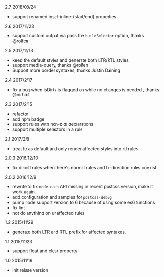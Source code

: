 2.7 2018/08/24

* support renamed inset-inline-(start/end) properties

2.6 2017/11/23

* support custom output via pass the `buildSelector` option, thanks @rolfen

2.5 2017/11/13

* keep the default styles and generate both LTR/RTL styles
* support media-query, thanks @rolfen
* Support more border syntaxes, thanks Justin Daining

2.4 2017/2/17

* fix a bug when isDirty is flagged on while no changes is needed , thanks @nirhart

2.3 2017/2/15

* refactor
* add npm badge
* support rules with non-bidi declarations
* support multiple selectors in a rule

2.1 2017/2/8

* treat ltr as default and only render affected styles into rtl rules

2.0.3 2016/12/10

* fix dir=rtl rules when there's normal rules and bi-direction rules coexist.

2.0.2 2016/12/9

* rewrite to fix `node.each` API missing in recent postcss version, make it work again.
* add configuration and samples for `postcss-debug`
* pump node support version to 6 because of using some es6 functions
* fix lint
* not do anything on unaffected rules

1.2 2015/11/29

* generate both LTR and RTL prefix for affected syntaxes.

1.1 2015/11/23

* support float and clear property

1.0 2015/11/19

* init relase version
